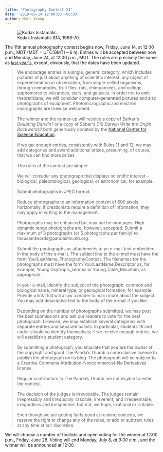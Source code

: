 ```yaml
---
title: 'Photography Contest XI'
date: '2019-06-14 12:00:00 -06:00'
author: Matt Young
---
```

<figure>
<img src="/PT/uploads/2019/IMG_2385_Instamatic_600.jpg" alt="Kodak Instamatic"/>
<figcaption>Kodak Instamatic 814, 1968-70.
</figcaption>
</figure>

The 11th annual photography contest begins now, Friday, June 14, at 12:00 p.m., MDT (MDT = UTC(GMT) – 6 h). Entries will be accepted between now and Monday, June 24, at 12:00 p.m., MDT. The rules are precisely the same as <a href="https://pandasthumb.org/archives/2018/06/photography-contest-x.html">last year's</a>, except, obviously, that the dates have been updated.

<!--more-->

<blockquote>We encourage entries in a single, general category, which includes pictures of just about anything of scientific interest: any object of experimentation or observation, from single-celled organisms, through nematodes, fruit flies, rats, chimpanzees, and college sophomores to volcanoes, stars, and galaxies. In order not to omit theoreticians, we will consider computer-generated pictures and also photographs of equipment. Photomicrographs and electron micrographs are likewise welcomed.
<br/><br/>
The winner and the runner-up will receive a copy of Sarkar's <i>Doubting Darwin?</i> or a copy of Sober's <i>Did Darwin Write the Origin Backwards?</i> both generously donated by the <a href="https://ncse.com/">National Center for Science Education</a>.
<br/><br/>
If we get enough entries, consistently with Rules 11 and 12, we may add categories and award additional prizes, presuming, of course, that we can find more prizes.
<br/><br/>
The rules of the contest are simple:
<br/><br/>
We will consider any photograph that displays scientific interest – biological, paleontological, geological, or astronomical, for example.
<br/><br/>
Submit photographs in JPEG format.
<br/><br/>
Reduce photographs to an information content of 600 pixels horizontally. If creationists require a definition of information, they may apply in writing to the management.
<br/><br/>
Photographs may be enhanced but may not be montages. High dynamic range photographs are, however, accepted. Submit a maximum of 3 photographs (or 5 photographs per family) to thousandwords@pandasthumb.org.
<br/><br/>
Submit the photographs as attachments to an e-mail (not embedded in the body of the e-mail). The subject line to the e-mail must have the form YourLastName_PhotographyContest. The filenames for the photographs must have the form YourLastName.Descriptor as, for example, Young.Oxytropis_sericea or Young.Table_Mountain, as appropriate.
<br/><br/>
In your e-mail, identify the subject of the photograph: common and biological name, mineral type, or geological formation, for example. Provide a link that will allow a reader to learn more about the subject. You may add descriptive text to the body of the e-mail if you like.
<br/><br/>
Depending on the number of photographs submitted, we may post the best submissions and ask our readers to vote for the best photograph. Likewise, we may establish several categories with separate entries and separate ballots. In particular, students 16 and under should so identify themselves; if we receive enough entries, we will establish a student category.
<br/><br/>
By submitting a photograph, you stipulate that you are the owner of the copyright and grant The Panda’s Thumb a nonexclusive license to publish the photograph on its blog. The photograph will be subject to a Creative Commons Attribution-Noncommercial-No Derivatives license.
<br/><br/>
Regular contributors to The Panda’s Thumb are not eligible to enter the contest.
<br/><br/>
The decision of the judges is irrevocable. The judges remain irrepressibly and irreducibly irascible, irreverent, and irredeemable, irregardless and irrespective, but not, we hope, irrational or irritable.
<br/><br/>
Even though we are getting fairly good at running contests, we reserve the right to change any of the rules, or add or subtract rules at any time at our discretion.
</blockquote>

We will choose a number of finalists and open voting for the winner at 12:00 p.m., Friday, June 28. Voting will end Monday, July 8, <i>at 9:00 a.m.</i>, and the winner will be announced at 12:00.
